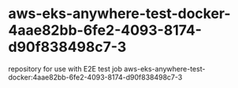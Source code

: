 # aws-eks-anywhere-test-docker-4aae82bb-6fe2-4093-8174-d90f838498c7-3
repository for use with E2E test job aws-eks-anywhere-test-docker:4aae82bb-6fe2-4093-8174-d90f838498c7-3

